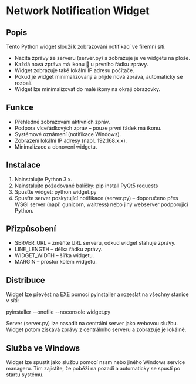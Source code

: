 Network Notification Widget
===========================

Popis
-----
Tento Python widget slouží k zobrazování notifikací ve firemní síti.

- Načítá zprávy ze serveru (server.py) a zobrazuje je ve widgetu na ploše.
- Každá nová zpráva má ikonu 📢 u prvního řádku zprávy.
- Widget zobrazuje také lokální IP adresu počítače.
- Pokud je widget minimalizovaný a přijde nová zpráva, automaticky se rozbalí.
- Widget lze minimalizovat do malé ikony na okraji obrazovky.

Funkce
------
- Přehledné zobrazování aktivních zpráv.
- Podpora víceřádkových zpráv – pouze první řádek má ikonu.
- Systémové oznámení (notifikace Windows).
- Zobrazení lokální IP adresy (např. 192.168.x.x).
- Minimalizace a obnovení widgetu.

Instalace
---------
1. Nainstalujte Python 3.x.
2. Nainstalujte požadované balíčky:
   pip install PyQt5 requests
3. Spusťte widget:
   python widget.py
4. Spusťte server poskytující notifikace (server.py) – doporučeno přes WSGI server
   (např. gunicorn, waitress) nebo jiný webserver podporující Python.

Přizpůsobení
------------
- SERVER_URL – změňte URL serveru, odkud widget stahuje zprávy.
- LINE_LENGTH – délka řádku zprávy.
- WIDGET_WIDTH – šířka widgetu.
- MARGIN – prostor kolem widgetu.

Distribuce
----------
Widget lze převést na EXE pomocí pyinstaller a rozeslat na všechny stanice v síti:

   pyinstaller --onefile --noconsole widget.py

Server (server.py) lze nasadit na centrální server jako webovou službu. 
Widget potom získává zprávy z centrálního serveru a zobrazuje je lokálně.

Služba ve Windows
-----------------
Widget lze spustit jako službu pomocí nssm nebo jiného Windows service manageru.
Tím zajistíte, že poběží na pozadí a automaticky se spustí po startu systému.
